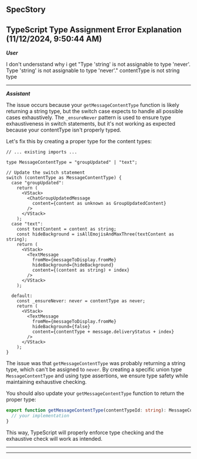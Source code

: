 ## SpecStory

## TypeScript Type Assignment Error Explanation (11/12/2024, 9:50:44 AM)

_**User**_

I don't undersstand why i get "Type 'string' is not assignable to type 'never'.
  Type 'string' is not assignable to type 'never'." contentType is not string type

---

_**Assistant**_

The issue occurs because your `getMessageContentType` function is likely returning a string type, but the switch case expects to handle all possible cases exhaustively. The `_ensureNever` pattern is used to ensure type exhaustiveness in switch statements, but it's not working as expected because your contentType isn't properly typed.

Let's fix this by creating a proper type for the content types:

```typescript:components/Chat/Message/V3Message.tsx
// ... existing imports ...

type MessageContentType = "groupUpdated" | "text";

// Update the switch statement
switch (contentType as MessageContentType) {
  case "groupUpdated":
    return (
      <VStack>
        <ChatGroupUpdatedMessage
          content={content as unknown as GroupUpdatedContent}
        />
      </VStack>
    );
  case "text":
    const textContent = content as string;
    const hideBackground = isAllEmojisAndMaxThree(textContent as string);
    return (
      <VStack>
        <TextMessage
          fromMe={messageToDisplay.fromMe}
          hideBackground={hideBackground}
          content={(content as string) + index}
        />
      </VStack>
    );

  default:
    const _ensureNever: never = contentType as never;
    return (
      <VStack>
        <TextMessage
          fromMe={messageToDisplay.fromMe}
          hideBackground={false}
          content={contentType + message.deliveryStatus + index}
        />
      </VStack>
    );
}
```

The issue was that `getMessageContentType` was probably returning a string type, which can't be assigned to `never`. By creating a specific union type `MessageContentType` and using type assertions, we ensure type safety while maintaining exhaustive checking.

You should also update your `getMessageContentType` function to return the proper type:

```typescript:utils/xmtpRN/contentTypes.ts
export function getMessageContentType(contentTypeId: string): MessageContentType {
  // your implementation
}
```

This way, TypeScript will properly enforce type checking and the exhaustive check will work as intended.

---



---

